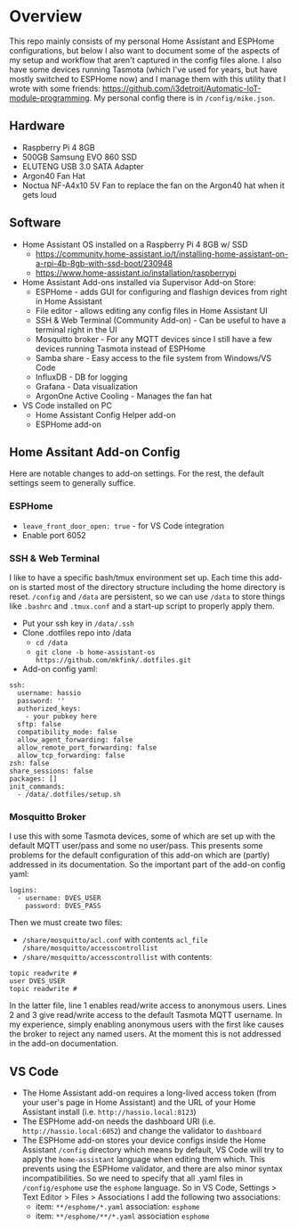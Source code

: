 # Overview
This repo mainly consists of my personal Home Assistant and ESPHome configurations, but below I also want to document some of the aspects of my setup and workflow that aren't captured in the config files alone. I also have some devices running Tasmota (which I've used for years, but have mostly switched to ESPHome now) and I manage them with this utility that I wrote with some friends: https://github.com/i3detroit/Automatic-IoT-module-programming. My personal config there is in `/config/mike.json`.

## Hardware
* Raspberry Pi 4 8GB
* 500GB Samsung EVO 860 SSD
* ELUTENG USB 3.0 SATA Adapter
* Argon40 Fan Hat
* Noctua NF-A4x10 5V Fan to replace the fan on the Argon40 hat when it gets loud

## Software
* Home Assistant OS installed on a Raspberry Pi 4 8GB w/ SSD
  * https://community.home-assistant.io/t/installing-home-assistant-on-a-rpi-4b-8gb-with-ssd-boot/230948
  * https://www.home-assistant.io/installation/raspberrypi
* Home Assistant Add-ons installed via Supervisor Add-on Store:
  * ESPHome - adds GUI for configuring and flashign devices from right in Home Assistant
  * File editor - allows editing any config files in Home Assistant UI
  * SSH & Web Terminal (Community Add-on) - Can be useful to have a terminal right in the UI
  * Mosquitto broker - For any MQTT devices since I still have a few devices running Tasmota instead of ESPHome
  * Samba share - Easy access to the file system from Windows/VS Code
  * InfluxDB - DB for logging
  * Grafana - Data visualization
  * ArgonOne Active Cooling - Manages the fan hat
* VS Code installed on PC
  * Home Assistant Config Helper add-on
  * ESPHome add-on

## Home Assitant Add-on Config
Here are notable changes to add-on settings. For the rest, the default settings seem to generally suffice.
### ESPHome
* `leave_front_door_open: true` - for VS Code integration
* Enable port 6052
### SSH & Web Terminal
I like to have a specific bash/tmux environment set up. Each time this add-on is started most of the directory structure including the home directory is reset. `/config` and `/data` are persistent, so we can use `/data` to store things like `.bashrc` and `.tmux.conf` and a start-up script to properly apply them.
* Put your ssh key in `/data/.ssh`
* Clone .dotfiles repo into /data
  * `cd /data`
  * `git clone -b home-assistant-os https://github.com/mkfink/.dotfiles.git`
* Add-on config yaml:
```
ssh:
  username: hassio
  password: ''
  authorized_keys:
    - your pubkey here
  sftp: false
  compatibility_mode: false
  allow_agent_forwarding: false
  allow_remote_port_forwarding: false
  allow_tcp_forwarding: false
zsh: false
share_sessions: false
packages: []
init_commands:
  - /data/.dotfiles/setup.sh
```
### Mosquitto Broker
I use this with some Tasmota devices, some of which are set up with the default MQTT user/pass and some no user/pass. This presents some problems for the default configuration of this add-on which are (partly) addressed in its documentation. So the important part of the add-on config yaml:
```
logins:
  - username: DVES_USER
    password: DVES_PASS
```
Then we must create two files:
* `/share/mosquitto/acl.conf` with contents `acl_file /share/mosquitto/accesscontrollist`
* `/share/mosquitto/accesscontrollist` with contents:
```
topic readwrite #
user DVES_USER
topic readwrite #
```
In the latter file, line 1 enables read/write access to anonymous users. Lines 2 and 3 give read/write access to the default Tasmota MQTT username. In my experience, simply enabling anonymous users with the first like causes the broker to reject any named users. At the moment this is not addressed in the add-on documentation.

## VS Code
* The Home Assistant add-on requires a long-lived access token (from your user's page in Home Assistant) and the URL of your Home Assistant install (i.e. `http://hassio.local:8123`)
* The ESPHome add-on needs the dashboard URI (i.e. `http://hassio.local:6052`) and change the validator to `dashboard`
* The ESPHome add-on stores your device configs inside the Home Assistant `/config` directory which means by default, VS Code will try to apply the `home-assistant` language when editing them which. This prevents using the ESPHome validator, and there are also minor syntax incompatibilities. So we need to specify that all .yaml files in `/config/esphome` use the `esphome` language. So in VS Code, Settings > Text Editor > Files > Associations I add the following two associations:
  * item: `**/esphome/*.yaml` association: `esphome`
  * item: `**/esphome/**/*.yaml` association `esphome`
